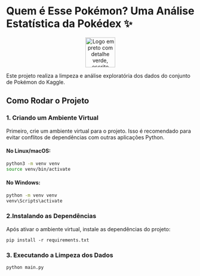 # Quem é Esse Pokémon? Uma Análise Estatística da Pokédex ✨

<div align = "center">
<img src="https://upload.wikimedia.org/wikipedia/commons/5/51/Pokebola-pokeball-png-0.png" alt="Logo em preto com detalhe verde, escrito agrada digital" width="80" height="80">
</div>

Este projeto realiza a limpeza e análise exploratória dos dados do conjunto de Pokémon do Kaggle. 

## Como Rodar o Projeto

### 1. Criando um Ambiente Virtual

Primeiro, crie um ambiente virtual para o projeto. Isso é recomendado para evitar conflitos de dependências com outras aplicações Python.

#### No Linux/macOS:
```bash
python3 -m venv venv
source venv/bin/activate
```

#### No Windows:
```bash
python -m venv venv
venv\Scripts\activate
```

### 2.Instalando as Dependências
Após ativar o ambiente virtual, instale as dependências do projeto:
```
pip install -r requirements.txt
```

### 3. Executando a Limpeza  dos Dados
```
python main.py
```